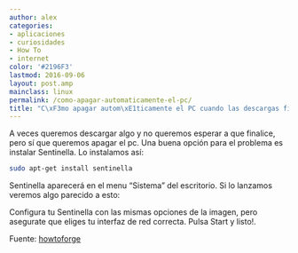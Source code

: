 ```yaml
---
author: alex
categories:
- aplicaciones
- curiosidades
- How To
- internet
color: '#2196F3'
lastmod: 2016-09-06
layout: post.amp
mainclass: linux
permalink: /como-apagar-automaticamente-el-pc/
title: "C\xF3mo apagar autom\xE1ticamente el PC cuando las descargas finalicen"
---
```


A veces queremos descargar algo y no queremos esperar a que finalice, pero sí que queremos apagar el pc. Una buena opción para el problema es instalar Sentinella. Lo instalamos así:

```bash
sudo apt-get install sentinella
```

Sentinella aparecerá en el menu “Sistema” del escritorio. Si lo lanzamos veremos algo parecido a esto:

<!--more-->

<figure>
	<amp-img on="tap:lightbox1" role="button" tabindex="0" layout="responsive"  height="457" width="655" src="https://1.bp.blogspot.com/-Ti5_cz6URsM/TbqiIheW6YI/AAAAAAAAAcw/mDH3EbaI50E/s800/R1vvF.png"></amp-img>
</figure>

Configura tu Sentinella con las mismas opciones de la imagen, pero asegurate que eliges tu interfaz de red correcta. Pulsa Start y listo!.

Fuente: [howtoforge][1]

 [1]: http://www.howtoforge.com/how-to-automatically-shut-down-your-computer-after-a-download-finishes